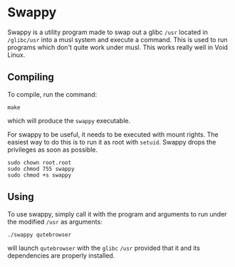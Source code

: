 # Swappy

Swappy is a utility program made to swap out a glibc `/usr` located in
`/glibc/usr` into a musl system and execute a command. This is used to run
programs which don't quite work under musl. This works really well in Void
Linux.

## Compiling

To compile, run the command:

```
make
```

which will produce the `swappy` executable.

For swappy to be useful, it needs to be executed with mount rights. The easiest
way to do this is to run it as root with `setuid`. Swappy drops the privileges
as soon as possible.

```
sudo chown root.root
sudo chmod 755 swappy
sudo chmod +s swappy
```

## Using

To use swappy, simply call it with the program and arguments to run under the
modified `/usr` as arguments:

```
./swappy qutebrowser
```

will launch `qutebrowser` with the `glibc` `/usr` provided that it and its
dependencies are properly installed.

